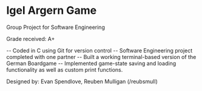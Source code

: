 # Igel Argern Game

Group Project for Software Engineering

Grade received: A+

-- Coded in C using Git for version control
-- Software Engineering project completed with one partner
-- Built a working terminal-based version of the German Boardgame
-- Implemented game-state saving and loading functionality as well as custom print functions.


Designed by: Evan Spendlove, Reuben Mulligan (/reubsmull)

